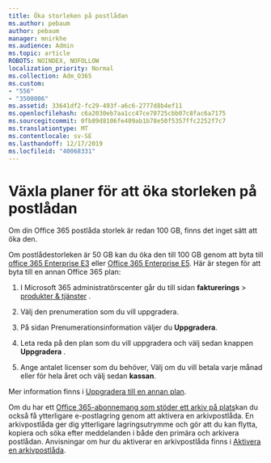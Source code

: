 ```yaml
---
title: Öka storleken på postlådan
ms.author: pebaum
author: pebaum
manager: mnirkhe
ms.audience: Admin
ms.topic: article
ROBOTS: NOINDEX, NOFOLLOW
localization_priority: Normal
ms.collection: Adm_O365
ms.custom:
- "556"
- "3500006"
ms.assetid: 33641df2-fc29-493f-a6c6-2777d8b4ef11
ms.openlocfilehash: c6a2030eb7aa1cc47ce70725cbb07c8fac6a7175
ms.sourcegitcommit: 0fb89d8106fe409ab1b78e50f5357ffc2252f7c7
ms.translationtype: MT
ms.contentlocale: sv-SE
ms.lasthandoff: 12/17/2019
ms.locfileid: "40068331"
---
```

# <a name="switch-plans-to-increase-mailbox-size"></a>Växla planer för att öka storleken på postlådan

Om din Office 365 postlåda storlek är redan 100 GB, finns det inget sätt att öka den.
  
Om postlådestorleken är 50 GB kan du öka den till 100 GB genom att byta till [office 365 Enterprise E3](https://products.office.com/business/office-365-enterprise-e3-business-software) eller [Office 365 Enterprise E5](https://products.office.com/business/office-365-enterprise-e5-business-software). Här är stegen för att byta till en annan Office 365 plan:
  
1. I Microsoft 365 administratörscenter går du till sidan **fakturerings** \> [produkter & tjänster](https://go.microsoft.com/fwlink/p/?linkid=842054) .

2. Välj den prenumeration som du vill uppgradera.

3. På sidan Prenumerationsinformation väljer du **Uppgradera**.

4. Leta reda på den plan som du vill uppgradera och välj sedan knappen **Uppgradera** .

5. Ange antalet licenser som du behöver, Välj om du vill betala varje månad eller för hela året och välj sedan **kassan**.

Mer information finns i [Uppgradera till en annan plan](https://docs.microsoft.com/office365/admin/subscriptions-and-billing/upgrade-to-different-plan).

Om du har ett [Office 365-abonnemang som stöder ett arkiv på plats](https://docs.microsoft.com/office365/servicedescriptions/exchange-online-archiving-service-description/exchange-online-archiving-service-description)kan du också få ytterligare e-postlagring genom att aktivera en arkivpostlåda. En arkivpostlåda ger dig ytterligare lagringsutrymme och gör att du kan flytta, kopiera och söka efter meddelanden i både den primära och arkivera postlådan. Anvisningar om hur du aktiverar en arkivpostlåda finns i [Aktivera en arkivpostlåda](https://docs.microsoft.com/office365/securitycompliance/enable-archive-mailboxes).